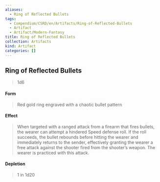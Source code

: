 ```yaml
---
aliases:
  - Ring of Reflected Bullets
tags:
  - Compendium/CSRD/en/Artifacts/Ring-of-Reflected-Bullets
  - Artifact
  - Artifact/Modern-Fantasy
title: Ring of Reflected Bullets
collection: Artifacts
kind: Artifact
categories: []
---
```

## Ring of Reflected Bullets  
  
>1d6   
#### Form  
>Red gold ring engraved with a chaotic bullet pattern   
#### Effect  
> When targeted with a ranged attack from a firearm that fires bullets, the wearer can attempt a hindered Speed defense roll. If the roll succeeds, the bullet rebounds before hitting the wearer and immediately returns to the sender, effectively granting the wearer a free attack against the shooter fired from the shooter’s weapon. The wearer is practiced with this attack.   
  
#### Depletion   
>1 in 1d20